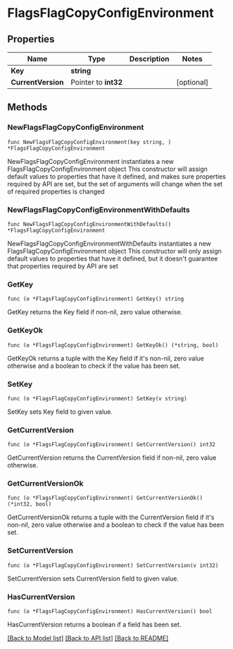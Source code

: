 # FlagsFlagCopyConfigEnvironment

## Properties

Name | Type | Description | Notes
------------ | ------------- | ------------- | -------------
**Key** | **string** |  | 
**CurrentVersion** | Pointer to **int32** |  | [optional] 

## Methods

### NewFlagsFlagCopyConfigEnvironment

`func NewFlagsFlagCopyConfigEnvironment(key string, ) *FlagsFlagCopyConfigEnvironment`

NewFlagsFlagCopyConfigEnvironment instantiates a new FlagsFlagCopyConfigEnvironment object
This constructor will assign default values to properties that have it defined,
and makes sure properties required by API are set, but the set of arguments
will change when the set of required properties is changed

### NewFlagsFlagCopyConfigEnvironmentWithDefaults

`func NewFlagsFlagCopyConfigEnvironmentWithDefaults() *FlagsFlagCopyConfigEnvironment`

NewFlagsFlagCopyConfigEnvironmentWithDefaults instantiates a new FlagsFlagCopyConfigEnvironment object
This constructor will only assign default values to properties that have it defined,
but it doesn't guarantee that properties required by API are set

### GetKey

`func (o *FlagsFlagCopyConfigEnvironment) GetKey() string`

GetKey returns the Key field if non-nil, zero value otherwise.

### GetKeyOk

`func (o *FlagsFlagCopyConfigEnvironment) GetKeyOk() (*string, bool)`

GetKeyOk returns a tuple with the Key field if it's non-nil, zero value otherwise
and a boolean to check if the value has been set.

### SetKey

`func (o *FlagsFlagCopyConfigEnvironment) SetKey(v string)`

SetKey sets Key field to given value.


### GetCurrentVersion

`func (o *FlagsFlagCopyConfigEnvironment) GetCurrentVersion() int32`

GetCurrentVersion returns the CurrentVersion field if non-nil, zero value otherwise.

### GetCurrentVersionOk

`func (o *FlagsFlagCopyConfigEnvironment) GetCurrentVersionOk() (*int32, bool)`

GetCurrentVersionOk returns a tuple with the CurrentVersion field if it's non-nil, zero value otherwise
and a boolean to check if the value has been set.

### SetCurrentVersion

`func (o *FlagsFlagCopyConfigEnvironment) SetCurrentVersion(v int32)`

SetCurrentVersion sets CurrentVersion field to given value.

### HasCurrentVersion

`func (o *FlagsFlagCopyConfigEnvironment) HasCurrentVersion() bool`

HasCurrentVersion returns a boolean if a field has been set.


[[Back to Model list]](../README.md#documentation-for-models) [[Back to API list]](../README.md#documentation-for-api-endpoints) [[Back to README]](../README.md)


